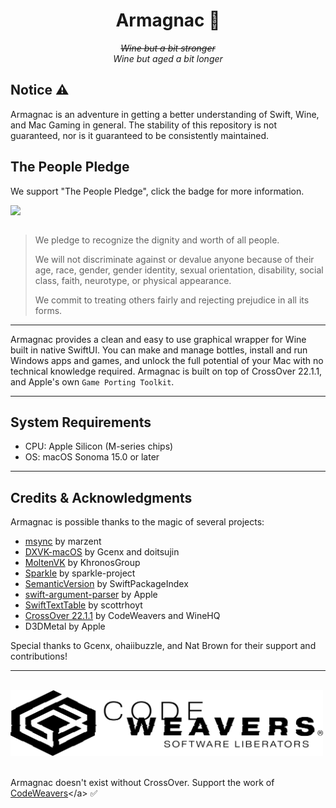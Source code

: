 <div align="center">

  # Armagnac 🍷 
  ~~*Wine but a bit stronger*~~    
  *Wine but aged a bit longer*
  
  <!-- ![](https://img.shields.io/github/actions/workflow/status/IsaacMarovitz/Whisky/SwiftLint.yml?style=for-the-badge)
  [![](https://img.shields.io/discord/1115955071549702235?style=for-the-badge)](https://discord.gg/CsqAfs9CnM) -->
</div>

## Notice ⚠️

Armagnac is an adventure in getting a better understanding of Swift, Wine, and Mac Gaming in general. The stability of this repository is not guaranteed, nor is it guaranteed to be consistently maintained.

## The People Pledge
We support "The People Pledge", click the badge for more information.

<div align="center">
  <a class="no-underline" href="https://people.pledge.party/">
    <img 
      style="display: block; margin: 0 auto;"
      src="https://people.pledge.party/badges/people_pledge_badge_stacked_black_white.svg" 
      />
  </a>
</div>
<br />

> We pledge to recognize the dignity and worth of all people.
>
> We will not discriminate against or devalue anyone because of their age, race, gender, gender identity, sexual orientation, disability, social class, faith, neurotype, or physical appearance.
>
> We commit to treating others fairly and rejecting prejudice in all its forms.

---

Armagnac provides a clean and easy to use graphical wrapper for Wine built in native SwiftUI. You can make and manage bottles, install and run Windows apps and games, and unlock the full potential of your Mac with no technical knowledge required. Armagnac is built on top of CrossOver 22.1.1, and Apple's own `Game Porting Toolkit`.

<!-- Translated on [Crowdin](https://crowdin.com/project/whisky). -->

---

## System Requirements
- CPU: Apple Silicon (M-series chips)
- OS: macOS Sonoma 15.0 or later

---

## Credits & Acknowledgments

Armagnac is possible thanks to the magic of several projects:

- [msync](https://github.com/marzent/wine-msync) by marzent
- [DXVK-macOS](https://github.com/Gcenx/DXVK-macOS) by Gcenx and doitsujin
- [MoltenVK](https://github.com/KhronosGroup/MoltenVK) by KhronosGroup
- [Sparkle](https://github.com/sparkle-project/Sparkle) by sparkle-project
- [SemanticVersion](https://github.com/SwiftPackageIndex/SemanticVersion) by SwiftPackageIndex
- [swift-argument-parser](https://github.com/apple/swift-argument-parser) by Apple
- [SwiftTextTable](https://github.com/scottrhoyt/SwiftyTextTable) by scottrhoyt
- [CrossOver 22.1.1](https://www.codeweavers.com/crossover) by CodeWeavers and WineHQ
- D3DMetal by Apple

Special thanks to Gcenx, ohaiibuzzle, and Nat Brown for their support and contributions!

---
<br />
<picture>
  <source media="(prefers-color-scheme: dark)" srcset="./Assets/images/cw-dark.png">
  <img src="./Assets/images/cw-light.png" width="500">
</picture>
<br /><br />
    
Armagnac doesn't exist without CrossOver. Support the work of [CodeWeavers](https://www.codeweavers.com/")</a> ✅
